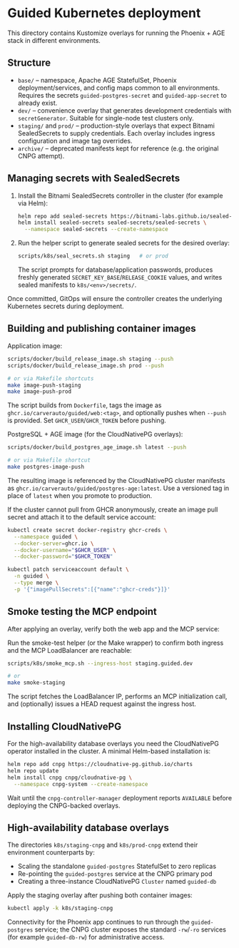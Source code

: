 # Guided Kubernetes deployment

This directory contains Kustomize overlays for running the Phoenix + AGE stack
in different environments.

## Structure

- `base/` – namespace, Apache AGE StatefulSet, Phoenix deployment/services, and
  config maps common to all environments. Requires the secrets
  `guided-postgres-secret` and `guided-app-secret` to already exist.
- `dev/` – convenience overlay that generates development credentials with
  `secretGenerator`. Suitable for single-node test clusters only.
- `staging/` and `prod/` – production-style overlays that expect Bitnami
  SealedSecrets to supply credentials. Each overlay includes ingress
  configuration and image tag overrides.
- `archive/` – deprecated manifests kept for reference (e.g. the original
  CNPG attempt).

## Managing secrets with SealedSecrets

1. Install the Bitnami SealedSecrets controller in the cluster (for example via
   Helm):

   ```bash
   helm repo add sealed-secrets https://bitnami-labs.github.io/sealed-secrets
   helm install sealed-secrets sealed-secrets/sealed-secrets \
     --namespace sealed-secrets --create-namespace
   ```

2. Run the helper script to generate sealed secrets for the desired overlay:

   ```bash
   scripts/k8s/seal_secrets.sh staging   # or prod
   ```

   The script prompts for database/application passwords, produces freshly
   generated `SECRET_KEY_BASE`/`RELEASE_COOKIE` values, and writes sealed
   manifests to `k8s/<env>/secrets/`.

Once committed, GitOps will ensure the controller creates the underlying
Kubernetes secrets during deployment.

## Building and publishing container images

Application image:

```bash
scripts/docker/build_release_image.sh staging --push
scripts/docker/build_release_image.sh prod --push

# or via Makefile shortcuts
make image-push-staging
make image-push-prod
```

The script builds from `Dockerfile`, tags the image as
`ghcr.io/carverauto/guided/web:<tag>`, and optionally pushes when `--push` is
provided. Set `GHCR_USER`/`GHCR_TOKEN` before pushing.

PostgreSQL + AGE image (for the CloudNativePG overlays):

```bash
scripts/docker/build_postgres_age_image.sh latest --push

# or via Makefile shortcut
make postgres-image-push
```

The resulting image is referenced by the CloudNativePG cluster manifests as
`ghcr.io/carverauto/guided/postgres-age:latest`. Use a versioned tag in place
of `latest` when you promote to production.

If the cluster cannot pull from GHCR anonymously, create an image pull secret
and attach it to the default service account:

```bash
kubectl create secret docker-registry ghcr-creds \
  --namespace guided \
  --docker-server=ghcr.io \
  --docker-username="$GHCR_USER" \
  --docker-password="$GHCR_TOKEN"

kubectl patch serviceaccount default \
  -n guided \
  --type merge \
  -p '{"imagePullSecrets":[{"name":"ghcr-creds"}]}'
```

## Smoke testing the MCP endpoint

After applying an overlay, verify both the web app and the MCP service:

Run the smoke-test helper (or the Make wrapper) to confirm both ingress and the MCP
LoadBalancer are reachable:

```bash
scripts/k8s/smoke_mcp.sh --ingress-host staging.guided.dev

# or
make smoke-staging
```

The script fetches the LoadBalancer IP, performs an MCP initialization call,
and (optionally) issues a HEAD request against the ingress host.

## Installing CloudNativePG

For the high-availability database overlays you need the CloudNativePG
operator installed in the cluster. A minimal Helm-based installation is:

```bash
helm repo add cnpg https://cloudnative-pg.github.io/charts
helm repo update
helm install cnpg cnpg/cloudnative-pg \
  --namespace cnpg-system --create-namespace
```

Wait until the `cnpg-controller-manager` deployment reports `AVAILABLE` before
deploying the CNPG-backed overlays.

## High-availability database overlays

The directories `k8s/staging-cnpg` and `k8s/prod-cnpg` extend their
environment counterparts by:

- Scaling the standalone `guided-postgres` StatefulSet to zero replicas
- Re-pointing the `guided-postgres` service at the CNPG primary pod
- Creating a three-instance CloudNativePG `Cluster` named `guided-db`

Apply the staging overlay after pushing both container images:

```bash
kubectl apply -k k8s/staging-cnpg
```

Connectivity for the Phoenix app continues to run through the
`guided-postgres` service; the CNPG cluster exposes the standard `-rw`/`-ro`
services (for example `guided-db-rw`) for administrative access.
